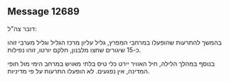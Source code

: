 ## Message 12689

דובר צה"ל:

בהמשך להתרעות שהופעלו במרחבי המפרץ, גליל עליון מרכז הגליל וגליל מערבי זוהו כ-15 שיגורים שחצו מלבנון, חלקם יורטו, זוהו נפילות.

בנוסף במהלך הלילה, חיל האוויר יירט כלי טיס בלתי מאויש במרחב הימי מול חופי המדינה, אין נפגעים.
לא הופעלו התרעות על פי מדיניות.


